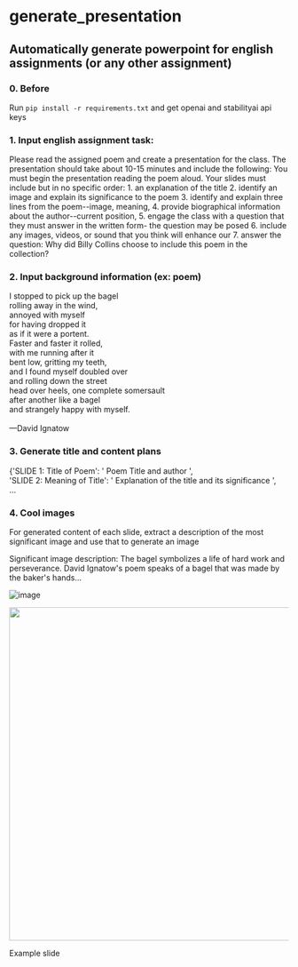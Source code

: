 # generate_presentation

## Automatically generate powerpoint for english assignments (or any other assignment)

### 0. Before

Run ```pip install -r requirements.txt```
and get openai and stabilityai api keys


### 1. Input english assignment task:

Please read the assigned poem and create a presentation for the class. The presentation should take about 10-15 minutes and include the following: You must begin the presentation reading the poem aloud. Your slides must include but in no specific order: 1. an explanation of the title 2. identify an image and explain its significance to the poem 3. identify and explain three lines from the poem--image, meaning, 4.  provide biographical information about the author--current position, 5. engage the class with a question that they must answer in the written form- the question may be posed  6. include any images, videos, or sound that you think will enhance our 7. answer the question: Why did Billy Collins choose to include this poem in the collection?

### 2. Input background information (ex: poem)

I stopped to pick up the bagel\
rolling away in the wind,\
annoyed with myself\
for having dropped it\
as if it were a portent.\
Faster and faster it rolled,\
with me running after it\
bent low, gritting my teeth,\
and I found myself doubled over\
and rolling down the street\
head over heels, one complete somersault\
after another like a bagel\
and strangely happy with myself.\
\
—David Ignatow

### 3. Generate title and content plans
{'SLIDE 1: Title of Poem': ' Poem Title and author ',\
 'SLIDE 2: Meaning of Title': ' Explanation of the title and its significance ',\
...

### 4. Cool images
For generated content of each slide, extract a description of the most significant image and use that to generate an image

Significant image description: The bagel symbolizes a life of hard work and perseverance. David Ignatow's poem speaks of a bagel that was made by the baker's hands...

![image](https://user-images.githubusercontent.com/58054213/236599170-6cfe9d64-de49-482d-889f-0ab2c0b8dd75.png)

<img src="https://user-images.githubusercontent.com/58054213/236599445-3755acf7-cae3-4d66-9a5a-13976e000f3b.png" width="600">

Example slide
 

